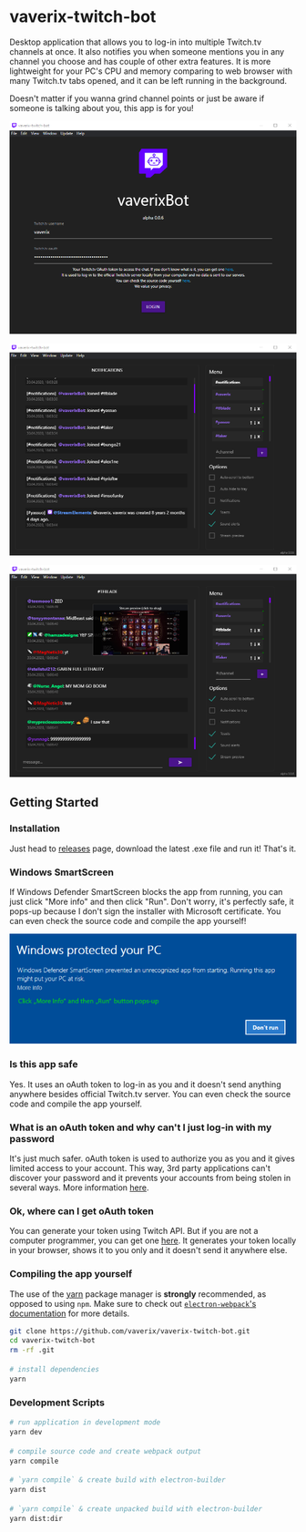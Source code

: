 
# vaverix-twitch-bot

Desktop application that allows you to log-in into multiple Twitch.tv channels at once. It also notifies you when someone mentions you in any channel you choose and has couple of other extra features.
It is more lightweight for your PC's CPU and memory comparing to web browser with many Twitch.tv tabs opened, and it can be left running in the background.

Doesn't matter if you wanna grind channel points or just be aware if someone is talking about you, this app is for you!

![Screenshot](screen1.png)

![Screenshot](screen2.png)

![Screenshot](screen3.png)

## Getting Started

### Installation

Just head to [releases](https://github.com/vaverix/vaverix-twitch-bot/releases) page, download the latest .exe file and run it! That's it.

### Windows SmartScreen

If Windows Defender SmartScreen blocks the app from running, you can just click "More info" and then click "Run". Don't worry, it's perfectly safe, it pops-up because I don't sign the installer with Microsoft certificate. You can even check the source code and compile the app yourself!

![Screenshot](smartscreen.png)

### Is this app safe

Yes. It uses an oAuth token to log-in as you and it doesn't send anything anywhere besides official Twitch.tv server. You can even check the source code and compile the app yourself.

### What is an oAuth token and why can't I just log-in with my password

It's just much safer. oAuth token is used to authorize you as you and it gives limited access to your account. This way, 3rd party applications can't discover your password and it prevents your accounts from being stolen in several ways. More information [here](https://en.wikipedia.org/wiki/OAuth).

### Ok, where can I get oAuth token

You can generate your token using Twitch API. But if you are not a computer programmer, you can get one [here](https://twitchapps.com/tmi/). It generates your token locally in your browser, shows it to you only and it doesn't send it anywhere else.

### Compiling the app yourself

The use of the [yarn](https://yarnpkg.com/) package manager is **strongly** recommended, as opposed to using `npm`.
Make sure to check out [`electron-webpack`'s documentation](https://webpack.electron.build/) for more details.

```bash
git clone https://github.com/vaverix/vaverix-twitch-bot.git
cd vaverix-twitch-bot
rm -rf .git

# install dependencies
yarn
```

### Development Scripts

```bash
# run application in development mode
yarn dev

# compile source code and create webpack output
yarn compile

# `yarn compile` & create build with electron-builder
yarn dist

# `yarn compile` & create unpacked build with electron-builder
yarn dist:dir
```
